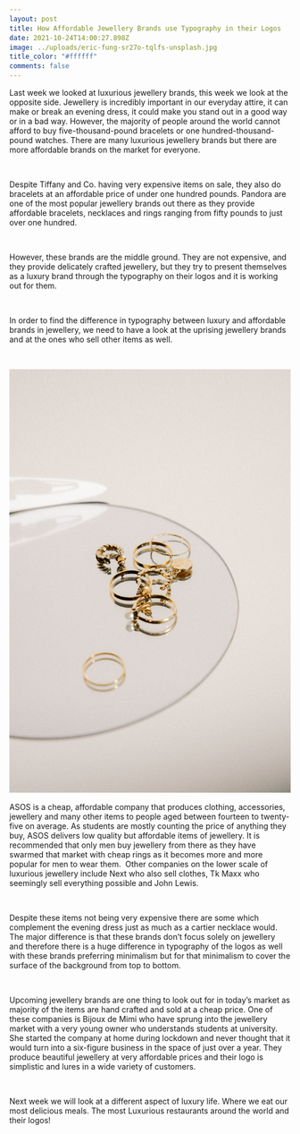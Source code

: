 ```yaml
---
layout: post
title: How Affordable Jewellery Brands use Typography in their Logos
date: 2021-10-24T14:00:27.898Z
image: ../uploads/eric-fung-sr27o-tqlfs-unsplash.jpg
title_color: "#ffffff"
comments: false
---
```

Last week we looked at luxurious jewellery brands, this week we look at the opposite side. Jewellery is incredibly important in our everyday attire, it can make or break an evening dress, it could make you stand out in a good way or in a bad way. However, the majority of people around the world cannot afford to buy five-thousand-pound bracelets or one hundred-thousand-pound watches. There are many luxurious jewellery brands but there are more affordable brands on the market for everyone.

 

Despite Tiffany and Co. having very expensive items on sale, they also do bracelets at an affordable price of under one hundred pounds. Pandora are one of the most popular jewellery brands out there as they provide affordable bracelets, necklaces and rings ranging from fifty pounds to just over one hundred.

 

However, these brands are the middle ground. They are not expensive, and they provide delicately crafted jewellery, but they try to present themselves as a luxury brand through the typography on their logos and it is working out for them.

 

In order to find the difference in typography between luxury and affordable brands in jewellery, we need to have a look at the uprising jewellery brands and at the ones who sell other items as well.

 

![](../uploads/mathilde-langevin-f1fkoppimsa-unsplash.jpg)

ASOS is a cheap, affordable company that produces clothing, accessories, jewellery and many other items to people aged between fourteen to twenty-five on average. As students are mostly counting the price of anything they buy, ASOS delivers low quality but affordable items of jewellery. It is recommended that only men buy jewellery from there as they have swarmed that market with cheap rings as it becomes more and more popular for men to wear them.  Other companies on the lower scale of luxurious jewellery include Next who also sell clothes, Tk Maxx who seemingly sell everything possible and John Lewis.

 

Despite these items not being very expensive there are some which complement the evening dress just as much as a cartier necklace would. The major difference is that these brands don’t focus solely on jewellery and therefore there is a huge difference in typography of the logos as well with these brands preferring minimalism but for that minimalism to cover the surface of the background from top to bottom.

 

Upcoming jewellery brands are one thing to look out for in today’s market as majority of the items are hand crafted and sold at a cheap price. One of these companies is Bijoux de Mimi who have sprung into the jewellery market with a very young owner who understands students at university. She started the company at home during lockdown and never thought that it would turn into a six-figure business in the space of just over a year. They produce beautiful jewellery at very affordable prices and their logo is simplistic and lures in a wide variety of customers.

 

Next week we will look at a different aspect of luxury life. Where we eat our most delicious meals. The most Luxurious restaurants around the world and their logos!